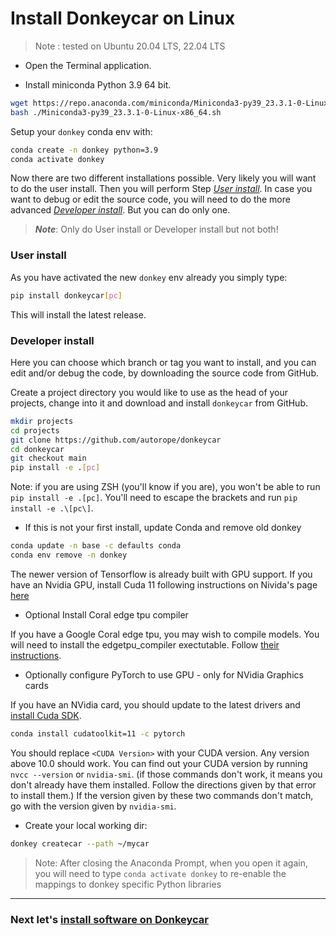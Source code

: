 # Install Donkeycar on Linux


> Note : tested on Ubuntu 20.04 LTS, 22.04 LTS

* Open the Terminal application.

* Install miniconda Python 3.9 64 bit. 

```bash
wget https://repo.anaconda.com/miniconda/Miniconda3-py39_23.3.1-0-Linux-x86_64.sh
bash ./Miniconda3-py39_23.3.1-0-Linux-x86_64.sh
```

Setup your `donkey` conda env with:

```bash
conda create -n donkey python=3.9
conda activate donkey
```

Now there are two different installations possible. Very likely you will 
want to do the user install. Then you will perform Step 
[_User install_](#user-install). In case 
you want to debug or edit the source code, you will need to do the more advanced 
[_Developer install_](#developer-install). But you can do only one.

> _**Note**_: Only do User install or Developer install but not both!

### User install

As you have activated the new `donkey` env already you simply type:

```bash
pip install donkeycar[pc]
```
This will install the latest release.

### Developer install

Here you can choose which branch or tag you want to install, and you can 
edit and/or debug the code, by downloading the source code from GitHub.

Create a project directory you would like to use as the 
head of your projects, change into it and download and install `donkeycar` 
from GitHub.

```bash
mkdir projects
cd projects
git clone https://github.com/autorope/donkeycar
cd donkeycar
git checkout main
pip install -e .[pc]
```

Note: if you are using ZSH (you'll know if you are), you won't be able to 
run `pip install -e .[pc]`. You'll need to escape the brackets and run 
`pip install -e .\[pc\]`.


* If this is not your first install, update Conda and remove old donkey

```bash
conda update -n base -c defaults conda
conda env remove -n donkey
```

The newer version of Tensorflow is already built with GPU support. If you 
have an Nvidia GPU, install Cuda 11 following instructions on Nivida's page 
[here](https://developer.nvidia.com/cuda-11.0-download-archive)

* Optional Install Coral edge tpu compiler

If you have a Google Coral edge tpu, you may wish to compile models. You 
will need to install the edgetpu_compiler exectutable. Follow [their 
instructions](https://coral.withgoogle.com/docs/edgetpu/compiler/).

* Optionally configure PyTorch to use GPU - only for NVidia Graphics cards

If you have an NVidia card, you should update to the latest drivers and 
[install Cuda SDK](https://www.tensorflow.org/install/gpu#windows_setup).

```bash
conda install cudatoolkit=11 -c pytorch
```

You should replace `<CUDA Version>` with your CUDA version. Any version 
above 10.0 should work. You can find out your CUDA version by running 
`nvcc --version` or `nvidia-smi`. (if those commands don't work, it means you 
don't already have them installed. Follow the directions given by that error 
to install them.) If the version given by these two commands don't match, go 
with the version given by `nvidia-smi`.

* Create your local working dir:

```bash
donkey createcar --path ~/mycar
```

> Note: After closing the Anaconda Prompt, when you open it again, you will need to 
> type ```conda activate donkey``` to re-enable the mappings to donkey specific 
> Python libraries

----

### Next let's [install software on Donkeycar](/guide/install_software/#step-2-install-software-on-donkeycar)
